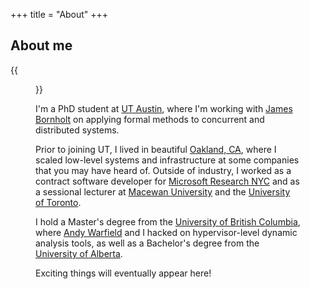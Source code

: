 +++
title = "About"
+++


## About me

{{<figure class="avatar" src="/~ntaylor/me.jpg" alt="">}}

I'm a PhD student at [UT Austin](https://www.cs.utexas.edu/), where I'm working
with [James Bornholt](https://cs.utexas.edu/~bornholt/) on applying formal
methods to concurrent and distributed systems.

Prior to joining UT, I lived in beautiful [Oakland,
CA](https://localwiki.org/oakland/), where I scaled low-level systems and
infrastructure at some companies that you may have heard of.  Outside of
industry, I worked as a contract software developer for [Microsoft Research
NYC](https://www.microsoft.com/en-us/research/theme/ai-for-systems/) and as a
sessional lecturer at [Macewan
University](https://www.macewan.ca/academics/academic-departments/computer-science/)
and the [University of Toronto](https://web.cs.toronto.edu).

I hold a Master's degree from the [University of British
Columbia](https://www.cs.ubc.ca/), where [Andy
Warfield](https://www.cs.ubc.ca/~andy/) and I hacked on hypervisor-level
dynamic analysis tools, as well as a Bachelor's degree from the [University of
Alberta](https://www.ualberta.ca/computing-science/index.html).

Exciting things will eventually appear here!

